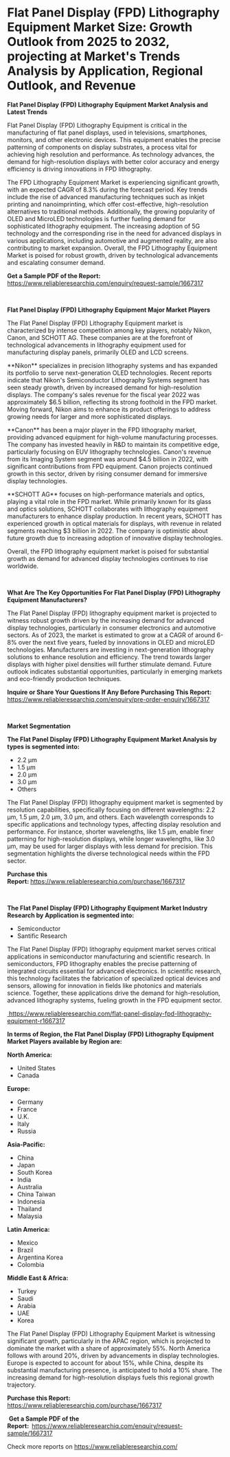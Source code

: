 <p><h1>Flat Panel Display (FPD) Lithography Equipment Market Size: Growth Outlook from 2025 to 2032, projecting at Market's Trends Analysis by Application, Regional Outlook, and Revenue</h1></p><p><strong>Flat Panel Display (FPD) Lithography Equipment Market Analysis and Latest Trends</strong></p>
<p><p>Flat Panel Display (FPD) Lithography Equipment is critical in the manufacturing of flat panel displays, used in televisions, smartphones, monitors, and other electronic devices. This equipment enables the precise patterning of components on display substrates, a process vital for achieving high resolution and performance. As technology advances, the demand for high-resolution displays with better color accuracy and energy efficiency is driving innovations in FPD lithography.</p><p>The FPD Lithography Equipment Market is experiencing significant growth, with an expected CAGR of 8.3% during the forecast period. Key trends include the rise of advanced manufacturing techniques such as inkjet printing and nanoimprinting, which offer cost-effective, high-resolution alternatives to traditional methods. Additionally, the growing popularity of OLED and MicroLED technologies is further fueling demand for sophisticated lithography equipment. The increasing adoption of 5G technology and the corresponding rise in the need for advanced displays in various applications, including automotive and augmented reality, are also contributing to market expansion. Overall, the FPD Lithography Equipment Market is poised for robust growth, driven by technological advancements and escalating consumer demand.</p></p>
<p><strong>Get a Sample PDF of the Report:&nbsp;</strong> <a href="https://www.reliableresearchiq.com/enquiry/request-sample/1667317?utm_campaign=2754&utm_medium=2&utm_source=Github&utm_content=ia&utm_term=11042025&utm_id=flat-panel-display-fpd-lithography-equipment">https://www.reliableresearchiq.com/enquiry/request-sample/1667317</a></p>
<p>&nbsp;</p>
<p><strong>Flat Panel Display (FPD) Lithography Equipment Major Market Players</strong></p>
<p><p>The Flat Panel Display (FPD) Lithography Equipment market is characterized by intense competition among key players, notably Nikon, Canon, and SCHOTT AG. These companies are at the forefront of technological advancements in lithography equipment used for manufacturing display panels, primarily OLED and LCD screens.</p><p>**Nikon** specializes in precision lithography systems and has expanded its portfolio to serve next-generation OLED technologies. Recent reports indicate that Nikon's Semiconductor Lithography Systems segment has seen steady growth, driven by increased demand for high-resolution displays. The company's sales revenue for the fiscal year 2022 was approximately $6.5 billion, reflecting its strong foothold in the FPD market. Moving forward, Nikon aims to enhance its product offerings to address growing needs for larger and more sophisticated displays.</p><p>**Canon** has been a major player in the FPD lithography market, providing advanced equipment for high-volume manufacturing processes. The company has invested heavily in R&D to maintain its competitive edge, particularly focusing on EUV lithography technologies. Canon's revenue from its Imaging System segment was around $4.5 billion in 2022, with significant contributions from FPD equipment. Canon projects continued growth in this sector, driven by rising consumer demand for immersive display technologies.</p><p>**SCHOTT AG** focuses on high-performance materials and optics, playing a vital role in the FPD market. While primarily known for its glass and optics solutions, SCHOTT collaborates with lithography equipment manufacturers to enhance display production. In recent years, SCHOTT has experienced growth in optical materials for displays, with revenue in related segments reaching $3 billion in 2022. The company is optimistic about future growth due to increasing adoption of innovative display technologies.</p><p>Overall, the FPD lithography equipment market is poised for substantial growth as demand for advanced display technologies continues to rise worldwide.</p></p>
<p>&nbsp;</p>
<p><strong>What Are The Key Opportunities For Flat Panel Display (FPD) Lithography Equipment Manufacturers?</strong></p>
<p><p>The Flat Panel Display (FPD) lithography equipment market is projected to witness robust growth driven by the increasing demand for advanced display technologies, particularly in consumer electronics and automotive sectors. As of 2023, the market is estimated to grow at a CAGR of around 6-8% over the next five years, fueled by innovations in OLED and microLED technologies. Manufacturers are investing in next-generation lithography solutions to enhance resolution and efficiency. The trend towards larger displays with higher pixel densities will further stimulate demand. Future outlook indicates substantial opportunities, particularly in emerging markets and eco-friendly production techniques.</p></p>
<p><strong>Inquire or Share Your Questions If Any Before Purchasing This Report:</strong> <a href="https://www.reliableresearchiq.com/enquiry/pre-order-enquiry/1667317?utm_campaign=2754&utm_medium=2&utm_source=Github&utm_content=ia&utm_term=11042025&utm_id=flat-panel-display-fpd-lithography-equipment">https://www.reliableresearchiq.com/enquiry/pre-order-enquiry/1667317</a></p>
<p>&nbsp;</p>
<p><strong>Market Segmentation</strong></p>
<p><strong>The Flat Panel Display (FPD) Lithography Equipment Market Analysis by types is segmented into:</strong></p>
<p><ul><li>2.2 µm</li><li>1.5 µm</li><li>2.0 µm</li><li>3.0 µm</li><li>Others</li></ul></p>
<p><p>The Flat Panel Display (FPD) lithography equipment market is segmented by resolution capabilities, specifically focusing on different wavelengths: 2.2 µm, 1.5 µm, 2.0 µm, 3.0 µm, and others. Each wavelength corresponds to specific applications and technology types, affecting display resolution and performance. For instance, shorter wavelengths, like 1.5 µm, enable finer patterning for high-resolution displays, while longer wavelengths, like 3.0 µm, may be used for larger displays with less demand for precision. This segmentation highlights the diverse technological needs within the FPD sector.</p></p>
<p><strong>Purchase this Report:&nbsp;</strong><a href="https://www.reliableresearchiq.com/purchase/1667317?utm_campaign=2754&utm_medium=2&utm_source=Github&utm_content=ia&utm_term=11042025&utm_id=flat-panel-display-fpd-lithography-equipment">https://www.reliableresearchiq.com/purchase/1667317</a></p>
<p>&nbsp;</p>
<p><strong>The Flat Panel Display (FPD) Lithography Equipment Market Industry Research by Application is segmented into:</strong></p>
<p><ul><li>Semiconductor</li><li>Santific Research</li></ul></p>
<p><p>The Flat Panel Display (FPD) lithography equipment market serves critical applications in semiconductor manufacturing and scientific research. In semiconductors, FPD lithography enables the precise patterning of integrated circuits essential for advanced electronics. In scientific research, this technology facilitates the fabrication of specialized optical devices and sensors, allowing for innovation in fields like photonics and materials science. Together, these applications drive the demand for high-resolution, advanced lithography systems, fueling growth in the FPD equipment sector.</p></p>
<p><a href="https://www.reliableresearchiq.com/flat-panel-display-fpd-lithography-equipment-r1667317?utm_campaign=2754&utm_medium=2&utm_source=Github&utm_content=ia&utm_term=11042025&utm_id=flat-panel-display-fpd-lithography-equipment">&nbsp;https://www.reliableresearchiq.com/flat-panel-display-fpd-lithography-equipment-r1667317</a></p>
<p><strong>In terms of Region, the Flat Panel Display (FPD) Lithography Equipment Market Players available by Region are:</strong></p>
<p>
    <p> <strong> North America: </strong>
        <ul>
            <li>United States</li>
            <li>Canada</li>
        </ul>
        </p> 
    <p> <strong> Europe: </strong>
        <ul>
            <li>Germany</li>
            <li>France</li>
            <li>U.K.</li>
            <li>Italy</li>
            <li>Russia</li>
        </ul>
        </p> 
    <p> <strong> Asia-Pacific: </strong>
        <ul>
            <li>China</li>
            <li>Japan</li>
            <li>South Korea</li>
            <li>India</li>
            <li>Australia</li>
            <li>China Taiwan</li>
            <li>Indonesia</li>
            <li>Thailand</li>
            <li>Malaysia</li>
        </ul>
        </p> 
    <p> <strong> Latin America: </strong>
        <ul>
            <li>Mexico</li>
            <li>Brazil</li>
            <li>Argentina Korea</li>
            <li>Colombia</li>
        </ul>
        </p> 
    <p> <strong> Middle East & Africa: </strong>
        <ul>
            <li>Turkey</li>
            <li>Saudi</li>
            <li>Arabia</li>
            <li>UAE</li>
            <li>Korea</li>
        </ul>
    </p>
    </p>
<p><p>The Flat Panel Display (FPD) Lithography Equipment Market is witnessing significant growth, particularly in the APAC region, which is projected to dominate the market with a share of approximately 55%. North America follows with around 20%, driven by advancements in display technologies. Europe is expected to account for about 15%, while China, despite its substantial manufacturing presence, is anticipated to hold a 10% share. The increasing demand for high-resolution displays fuels this regional growth trajectory.</p></p>
<p><strong>Purchase this Report: </strong><a href="https://www.reliableresearchiq.com/purchase/1667317?utm_campaign=2754&utm_medium=2&utm_source=Github&utm_content=ia&utm_term=11042025&utm_id=flat-panel-display-fpd-lithography-equipment">https://www.reliableresearchiq.com/purchase/1667317</a></p>
<p>&nbsp;<strong>Get a Sample PDF of the Report:&nbsp;&nbsp;</strong><a href="https://www.reliableresearchiq.com/enquiry/request-sample/1667317?utm_campaign=2754&utm_medium=2&utm_source=Github&utm_content=ia&utm_term=11042025&utm_id=flat-panel-display-fpd-lithography-equipment">https://www.reliableresearchiq.com/enquiry/request-sample/1667317</a></p>
<p><strong></strong></p>
<p>Check more reports on <a href="https://www.reliableresearchiq.com/?utm_campaign=2754&utm_medium=2&utm_source=Github&utm_content=ia&utm_term=11042025&utm_id=flat-panel-display-fpd-lithography-equipment">https://www.reliableresearchiq.com/</a></p>